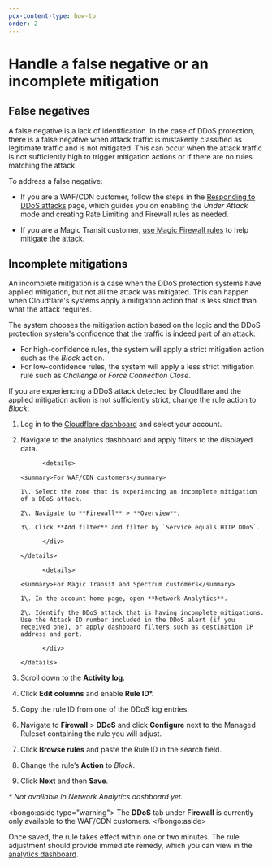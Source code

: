 ```yaml
---
pcx-content-type: how-to
order: 2
---
```


# Handle a false negative or an incomplete mitigation

## False negatives

A false negative is a lack of identification. In the case of DDoS protection, there is a false negative when attack traffic is mistakenly classified as legitimate traffic and is not mitigated. This can occur when the attack traffic is not sufficiently high to trigger mitigation actions or if there are no rules matching the attack.

To address a false negative:

- If you are a WAF/CDN customer, follow the steps in the [Responding to DDoS attacks](https://support.cloudflare.com/hc/articles/200170196) page, which guides you on enabling the _Under Attack_ mode and creating Rate Limiting and Firewall rules as needed.

- If you are a Magic Transit customer, [use Magic Firewall rules](https://developers.cloudflare.com/magic-firewall/how-to/add-rules) to help mitigate the attack.

## Incomplete mitigations

An incomplete mitigation is a case when the DDoS protection systems have applied mitigation, but not all the attack was mitigated. This can happen when Cloudflare's systems apply a mitigation action that is less strict than what the attack requires.

The system chooses the mitigation action based on the logic and the DDoS protection system's confidence that the traffic is indeed part of an attack:

- For high-confidence rules, the system will apply a strict mitigation action such as the _Block_ action.
- For low-confidence rules, the system will apply a less strict mitigation rule such as _Challenge_ or _Force Connection Close_.

If you are experiencing a DDoS attack detected by Cloudflare and the applied mitigation action is not sufficiently strict, change the rule action to _Block_:

1.  Log in to the [Cloudflare dashboard](https://dash.cloudflare.com) and select your account.
1.  Navigate to the analytics dashboard and apply filters to the displayed data.

              <details>

        <summary>For WAF/CDN customers</summary>

    <div>

        1\. Select the zone that is experiencing an incomplete mitigation of a DDoS attack.

        2\. Navigate to **Firewall** > **Overview**.

        3\. Click **Add filter** and filter by `Service equals HTTP DDoS`.

              </div>

        </details>

              <details>

        <summary>For Magic Transit and Spectrum customers</summary>

    <div>

        1\. In the account home page, open **Network Analytics**.

        2\. Identify the DDoS attack that is having incomplete mitigations. Use the Attack ID number included in the DDoS alert (if you received one), or apply dashboard filters such as destination IP address and port.

              </div>

        </details>

1.  Scroll down to the **Activity log**.
1.  Click **Edit columns** and enable **Rule ID**\*.
1.  Copy the rule ID from one of the DDoS log entries.
1.  Navigate to **Firewall** > **DDoS** and click **Configure** next to the Managed Ruleset containing the rule you will adjust.
1.  Click **Browse rules** and paste the Rule ID in the search field.
1.  Change the rule’s **Action** to _Block_.
1.  Click **Next** and then **Save**.

_\* Not available in Network Analytics dashboard yet._

<bongo:aside type="warning">
The **DDoS** tab under **Firewall** is currently only available to the WAF/CDN customers.
</bongo:aside>

Once saved, the rule takes effect within one or two minutes. The rule adjustment should provide immediate remedy, which you can view in the [analytics dashboard](/reference/analytics).
